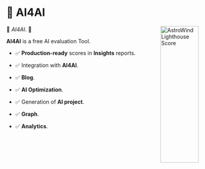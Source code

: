 # 🚀 AI4AI

<img src="https://raw.githubusercontent.com/onwidget/.github/main/resources/astrowind/lighthouse-score.png" align="right"
     alt="AstroWind Lighthouse Score" width="100" height="358">

🌟 _AI4AI_. 🌟

**AI4AI** is a free AI evaluation Tool.

- ✅ **Production-ready** scores in **Insights** reports.
  
- ✅ Integration with **AI4AI**.
  
- ✅ **Blog**.
  
- ✅ **AI Optimization**.
  
- ✅ Generation of **AI project**.
  
- ✅ **Graph**.
  
- ✅ **Analytics**.

